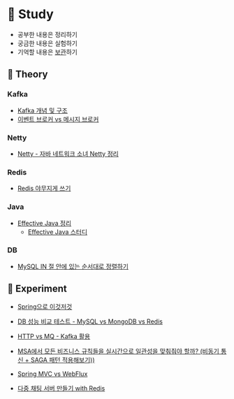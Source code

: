 # 📝 Study
- 공부한 내용은 정리하기
- 궁금한 내용은 실험하기
- 기억할 내용은 [보관](https://github.com/ruthetum/study/wiki)하기

## 💾 Theory
### Kafka
- [Kafka 개념 및 구조](./kafka/kafka-theory-architecture.md)
- [이벤트 브로커 vs 메시지 브로커](./kafka/messaging-platform.md)

### Netty
- [Netty - 자바 네트워크 소녀 Netty 정리](./netty/java-network-girl-netty)

### Redis
- [Redis 야무지게 쓰기](./redis)

### Java
- [Effective Java 정리](./effective-java)
    - [Effective Java 스터디](https://github.com/Effective-Java-Camp/effective-java-3rd)

### DB
- [MySQL IN 절 안에 있는 순서대로 정렬하기](./db/query/mysql_in_%EC%A0%88_%EC%95%88%EC%97%90_%EC%9E%88%EB%8A%94_%EC%88%9C%EC%84%9C%EB%8C%80%EB%A1%9C_%EC%A0%95%EB%A0%AC%ED%95%98%EA%B8%B0.md)

## 🔬 Experiment
- [Spring으로 이것저것](https://github.com/ruthetum/my-spring)

- [DB 성능 비교 테스트 - MySQL vs MongoDB vs Redis](./db/db-comparison)

- [HTTP vs MQ - Kafka 활용](./kafka/http-vs-mq)

- [MSA에서 모든 비즈니스 규칙들을 실시간으로 일관성을 맞춰줘야 할까? (비동기 통신 + SAGA 패턴 적용해보기))](./kafka/asynchronous%2Bsaga/)

- [Spring MVC vs WebFlux](./reactive/mvc%20vs%20webflux)

- [다중 채팅 서버 만들기 with Redis](./redis/chatting-with-redis) 
